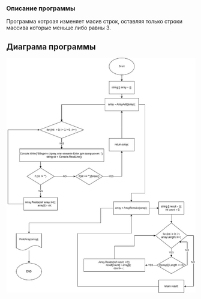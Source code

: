 ### Описание программы ###
Программа котроая изменяет масив строк, оставляя только строки массива которые меньше либо равны 3.
## Диаграма программы ##
![Диаграма программы](ArrayRemakeDiagram.jpg)